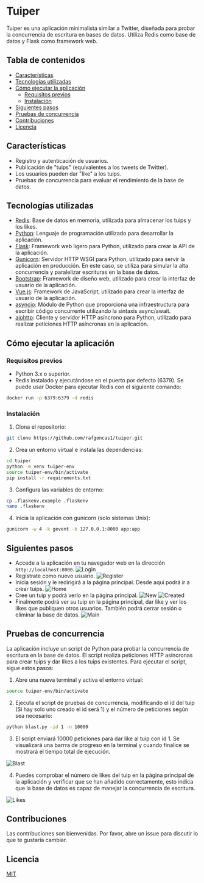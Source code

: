 # Tuiper

Tuiper es una aplicación minimalista similar a Twitter, diseñada para probar la concurrencia de escritura en bases de datos. Utiliza Redis como base de datos y Flask como framework web.

## Tabla de contenidos

- [Características](#características)
- [Tecnologías utilizadas](#tecnologías-utilizadas)
- [Cómo ejecutar la aplicación](#cómo-ejecutar-la-aplicación)
  - [Requisitos previos](#requisitos-previos)
  - [Instalación](#instalación)
- [Siguientes pasos](#siguientes-pasos)
- [Pruebas de concurrencia](#pruebas-de-concurrencia)
- [Contribuciones](#contribuciones)
- [Licencia](#licencia)

## Características

- Registro y autenticación de usuarios.
- Publicación de "tuips" (equivalentes a los tweets de Twitter).
- Los usuarios pueden dar "like" a los tuips.
- Pruebas de concurrencia para evaluar el rendimiento de la base de datos.

## Tecnologías utilizadas

- [Redis](https://redis.io/): Base de datos en memoria, utilizada para almacenar los tuips y los likes.
- [Python](https://www.python.org/): Lenguaje de programación utilizado para desarrollar la aplicación.
- [Flask](https://flask.palletsprojects.com/): Framework web ligero para Python, utilizado para crear la API de la aplicación.
- [Gunicorn](https://gunicorn.org/): Servidor HTTP WSGI para Python, utilizado para servir la aplicación en producción. En este caso, se utiliza para simular la alta concurrencia y paralelizar escrituras en la base de datos.
- [Bootstrap](https://getbootstrap.com/): Framework de diseño web, utilizado para crear la interfaz de usuario de la aplicación.
- [Vue.js](https://vuejs.org/): Framework de JavaScript, utilizado para crear la interfaz de usuario de la aplicación.
- [asyncio](https://docs.python.org/3/library/asyncio.html): Módulo de Python que proporciona una infraestructura para escribir código concurrente utilizando la sintaxis async/await.
- [aiohttp](https://docs.aiohttp.org/en/stable/): Cliente y servidor HTTP asíncrono para Python, utilizado para realizar peticiones HTTP asíncronas en la aplicación.

## Cómo ejecutar la aplicación

### Requisitos previos

- Python 3.x o superior.
- Redis instalado y ejecutándose en el puerto por defecto (6379). Se puede usar Docker para ejecutar Redis con el siguiente comando:

```bash
docker run -p 6379:6379 -d redis
```

### Instalación

1. Clona el repositorio:

```bash
git clone https://github.com/rafgoncas1/tuiper.git
```

2. Crea un entorno virtual e instala las dependencias:

```bash
cd tuiper
python -m venv tuiper-env
source tuiper-env/bin/activate
pip install -r requirements.txt
```

3. Configura las variables de entorno:

```bash
cp .flaskenv.example .flaskenv
nano .flaskenv
```

4. Inicia la aplicación con gunicorn (solo sistemas Unix):

```bash
gunicorn -w 4 -k gevent -b 127.0.0.1:8000 app:app
```

## Siguientes pasos

- Accede a la aplicación en tu navegador web en la dirección `http://localhost:8000`.
![Login](showcase/login.png)
- Regístrate como nuevo usuario.
![Register](showcase/register.png)
- Inicia sesión y le redirigirá a la página principal. Desde aquí podrá ir a crear tuips.
![Home](showcase/crear.png)
- Cree un tuip y podrá verlo en la página principal.
![New](showcase/new.png)
![Created](showcase/creado.png)
- Finalmente podrá ver su tuip en la página principal, dar like y ver los likes que publiquen otros usuarios. También podrá cerrar sesión o eliminar la base de datos.
![Main](showcase/principal.png)

## Pruebas de concurrencia

La aplicación incluye un script de Python para probar la concurrencia de escritura en la base de datos. El script realiza peticiones HTTP asíncronas para crear tuips y dar likes a los tuips existentes. Para ejecutar el script, sigue estos pasos:

1. Abre una nueva terminal y activa el entorno virtual:

```bash
source tuiper-env/bin/activate
```

2. Ejecuta el script de pruebas de concurrencia, modificando el id del tuip (Si hay solo uno creado el id será 1) y el número de peticiones según sea necesario:

```bash
python blast.py -id 1 -n 10000
```
3. El script enviará 10000 peticiones para dar like al tuip con id 1. Se visualizará una barrra de progreso en la terminal y cuando finalice se mostrará el tiempo total de ejecución.

![Blast](showcase/blast.png)

4. Puedes comprobar el número de likes del tuip en la página principal de la aplicación y verificar que se han añadido correctamente, esto indica que la base de datos es capaz de manejar la concurrencia de escritura.

![Likes](showcase/10k.png)
## Contribuciones

Las contribuciones son bienvenidas. Por favor, abre un issue para discutir lo que te gustaría cambiar.

## Licencia

[MIT](https://choosealicense.com/licenses/mit/)

